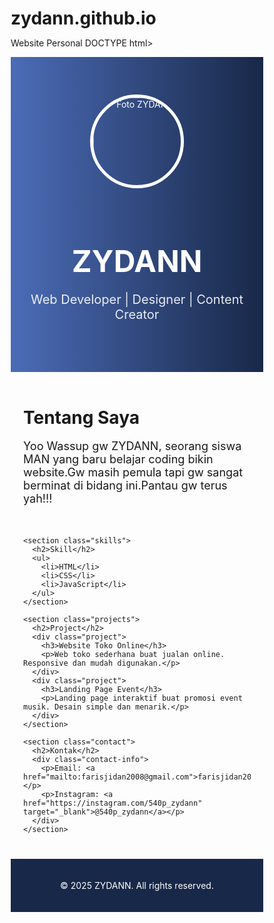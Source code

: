 # zydann.github.io
Website Personal
DOCTYPE html>
<html lang="en">
<head>
  <meta charset="UTF-8" />
  <meta name="viewport" content="width=device-width, initial-scale=1.0" />
  <title>Portofolio ZYDANN</title>
  <style>
    * {
      margin: 0;
      padding: 0;
      box-sizing: border-box;
    }

    body {
      font-family: 'Segoe UI', Tahoma, Geneva, Verdana, sans-serif;
      background: linear-gradient(to right, #ece9e6, #ffffff);
      color: #333;
      line-height: 1.6;
    }

    header {
      background: linear-gradient(to right, #4b6cb7, #182848);
      color: white;
      padding: 60px 20px;
      text-align: center;
      position: relative;
    }

    .profile-img {
      width: 150px;
      height: 150px;
      object-fit: cover;
      border-radius: 50%;
      border: 5px solid white;
      margin-bottom: 20px;
    }

    header h1 {
      font-size: 48px;
      margin-bottom: 10px;
    }

    header p {
      font-size: 20px;
      opacity: 0.9;
    }

    .container {
      max-width: 1000px;
      margin: 40px auto;
      padding: 0 20px;
    }

    section {
      margin-bottom: 50px;
    }

    h2 {
      font-size: 28px;
      margin-bottom: 15px;
      position: relative;
    }

    h2::after {
      content: '';
      display: block;
      width: 60px;
      height: 3px;
      background-color: #4b6cb7;
      margin-top: 5px;
    }

    .about p {
      font-size: 18px;
    }

    .skills ul {
      list-style-type: none;
      display: flex;
      gap: 20px;
      padding: 0;
      margin-top: 10px;
    }

    .skills li {
      background: #4b6cb7;
      color: white;
      padding: 10px 20px;
      border-radius: 20px;
      font-weight: bold;
      transition: transform 0.2s ease;
    }

    .skills li:hover {
      transform: scale(1.1);
    }

    .projects .project {
      background: white;
      padding: 20px;
      border-radius: 12px;
      box-shadow: 0 4px 10px rgba(0,0,0,0.1);
      margin-bottom: 20px;
      transition: transform 0.2s ease, box-shadow 0.3s ease;
    }

    .projects .project:hover {
      transform: translateY(-5px);
      box-shadow: 0 10px 20px rgba(0,0,0,0.15);
    }

    .projects h3 {
      margin-bottom: 8px;
    }

    .contact-info {
      background: #f1f1f1;
      padding: 20px;
      border-radius: 12px;
      text-align: center;
    }

    .contact-info p {
      margin-bottom: 10px;
    }

    .contact-info a {
      color: #4b6cb7;
      text-decoration: none;
      font-weight: bold;
    }

    .contact-info a:hover {
      text-decoration: underline;
    }

    footer {
      background: #182848;
      color: white;
      text-align: center;
      padding: 20px 10px;
      font-size: 14px;
    }
  </style>
</head>
<body>

  <header>
    <img class="profile-img" src="Picsart_25-03-31_22-23-52-120.jpg" alt="Foto ZYDANN" />
    <h1>ZYDANN</h1>
    <p>Web Developer | Designer | Content Creator</p>
  </header>

  <div class="container">
    <section class="about">
      <h2>Tentang Saya</h2>
      <p>Yoo Wassup gw ZYDANN, seorang siswa MAN yang baru belajar coding bikin website.Gw masih pemula tapi gw sangat berminat di bidang ini.Pantau gw terus yah!!!</p>
    </section>

    <section class="skills">
      <h2>Skill</h2>
      <ul>
        <li>HTML</li>
        <li>CSS</li>
        <li>JavaScript</li>
      </ul>
    </section>

    <section class="projects">
      <h2>Project</h2>
      <div class="project">
        <h3>Website Toko Online</h3>
        <p>Web toko sederhana buat jualan online. Responsive dan mudah digunakan.</p>
      </div>
      <div class="project">
        <h3>Landing Page Event</h3>
        <p>Landing page interaktif buat promosi event musik. Desain simple dan menarik.</p>
      </div>
    </section>

    <section class="contact">
      <h2>Kontak</h2>
      <div class="contact-info">
        <p>Email: <a href="mailto:farisjidan2008@gmail.com">farisjidan2008@gmail.com</a></p>
        <p>Instagram: <a href="https://instagram.com/540p_zydann" target="_blank">@540p_zydann</a></p>
      </div>
    </section>
  </div>

  <footer>
    <p>© 2025 ZYDANN. All rights reserved.</p>
  </footer>

</body>
</html>
